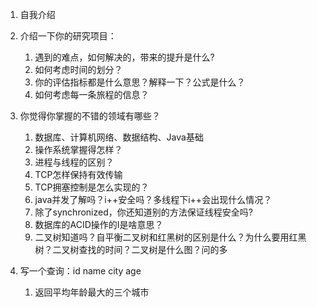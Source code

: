 1. 自我介绍
2. 介绍一下你的研究项目：
    1. 遇到的难点，如何解决的，带来的提升是什么?
   2. 如何考虑时间的划分？
   3. 你的评估指标都是什么意思？解释一下？公式是什么？
   4. 如何考虑每一条旅程的信息？

  3. 你觉得你掌握的不错的领域有哪些？
     	1. 数据库、计算机网络、数据结构、Java基础
     	2. 操作系统掌握得怎样？
     	3. 进程与线程的区别？
     	4. TCP怎样保持有效传输
     	5. TCP拥塞控制是怎么实现的？
     	6. java并发了解吗？i++安全吗？多线程下i++会出现什么情况？
     	7. 除了synchronized，你还知道别的方法保证线程安全吗?
     	8. 数据库的ACID操作的I是啥意思？
     	9. 二叉树知道吗？自平衡二叉树和红黑树的区别是什么？为什么要用红黑树？二叉树查找的时间？二叉树是什么图？问的多

3. 写一个查询：id name city age
   1. 返回平均年龄最大的三个城市